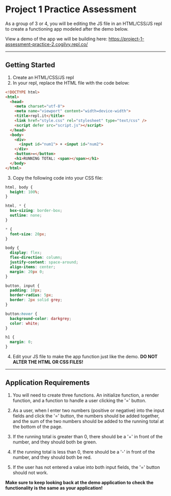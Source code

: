 # Project 1 Practice Assessment

As a group of 3 or 4, you will be editing the JS file in an HTML/CSS/JS repl to create a functioning app modeled after the demo below.

View a demo of the app we will be building here: https://project-1-assessment-practice-2.cogilvy.repl.co/

---

## Getting Started

1. Create an HTML/CSS/JS repl
2. In your repl, replace the HTML file with the code below:

```html
<!DOCTYPE html>
<html>
  <head>
    <meta charset="utf-8">
    <meta name="viewport" content="width=device-width">
    <title>repl.it</title>
    <link href="style.css" rel="stylesheet" type="text/css" />
    <script defer src="script.js"></script>
  </head>
  <body>
    <div>
      <input id="num1"> + <input id="num2">
    </div>
    <button>=</button>
    <h1>RUNNING TOTAL: <span></span></h1>
  </body>
</html>
```

3. Copy the following code into your CSS file:

```css
html, body {
  height: 100%;
}

html, * {
  box-sizing: border-box;
  outline: none;
}

* {
  font-size: 20px;
}

body {
  display: flex;
  flex-direction: column;
  justify-content: space-around;
  align-items: center;
  margin: 20px 0;
}

button, input {
  padding: 10px;
  border-radius: 5px;
  border: 2px solid grey;
}

button:hover {
  background-color: darkgrey;
  color: white;
}

h1 {
  margin: 0;
}
```

4. Edit your JS file to make the app function just like the demo. **DO NOT ALTER THE HTML OR CSS FILES!**

---

## Application Requirements

1. You will need to create three functions. An initialize function, a render function, and a function to handle a user clicking the '=' button.

2. As a user, when I enter two numbers (positive or negative) into the input fields and click the '=' button, the numbers should be added together, and the sum of the two numbers should be added to the running total at the bottom of the page.

3. If the running total is greater than 0, there should be a '+' in front of the number, and they should both be green.

4. If the running total is less than 0, there should be a '-' in front of the number, and they should both be red.

5. If the user has not entered a value into both input fields, the '=' button should not work.

**Make sure to keep looking back at the demo application to check the functionality is the same as your application!**

